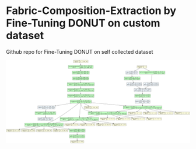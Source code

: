 # Fabric-Composition-Extraction by Fine-Tuning DONUT on custom dataset
Github repo for Fine-Tuning DONUT on self collected dataset


![Model Architecture](model_architecture.png)
